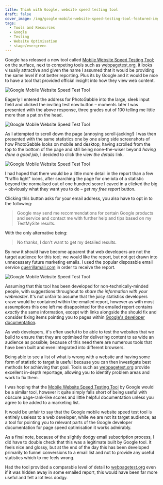 ```yaml
---
title: Think with Google, website speed testing tool
draft: false
cover_image: /img/google-mobile-website-speed-testing-tool-featured-img.png
tags:
  - Tools and Resources
  - Google
  - Testing
  - Website Optimisation
  - stage/evergreen
---
```


Google has released a new tool called [Mobile Website Speed Testing Tool](https://testmysite.thinkwithgoogle.com/); on the surface, next to competing tools such as [webpagetest.org](http://www.webpagetest.org), it looks visually attractive and given the name I assumed that it would be providing the same level if not better reporting. Plus its by Google and it would be nice to have a tool that provided official insight into how they view web content.

![Google Mobile Website Speed Test Tool](/img/google-mobile-website-speed-testing-tool-1.png)

Eagerly I entered the address for PhotoGabble into the large, sleek input field and clicked the inviting test now button &ndash; moments later I was presented with the above response, three grades out of 100 telling me little more than a pat on the head. 

![Google Mobile Website Speed Test Tool](/img/google-mobile-website-speed-testing-tool-2.png)

As I attempted to scroll down the page (annoying scroll-jacking!) I was then presented with the same statistics one by one along side screenshots of how PhotoGabble looks on mobile and desktop; having scrolled
from the top to the bottom of the page and still being none-the-wiser beyond _having done a good job_, I 
decided to click the _view the details_ link.

![Google Mobile Website Speed Test Tool](/img/google-mobile-website-speed-testing-tool-3.png)

I had hoped that there would be a little more detail in the report than a few "traffic light" icons, after searching the page for one iota of a statistic beyond the normalised out of one hundred score I caved in a clicked the big &ndash; obviously what they want you to do &ndash; _get my free report_ button.

Clicking this button asks for your email address, you also have to opt in to the following:

> Google may send me recommendations for certain Google products and service and contact me with further help and tips based on my TestMySite results.

With the only alternative being:

> No thanks, I don't want to get my detailed results.

By now it should have become apparent that web developers are not the target audience for this tool; we would like the report, but not get drawn into unnecessary future marketing emails. I used the popular disposable email service [guerrillamail.com](https://www.guerrillamail.com/) in order to receive the report.

![Google Mobile Website Speed Test Tool](/img/google-mobile-website-speed-testing-tool-4.png)

Assuming that this tool has been developed for non-technically-minded people, with suggestions throughout to _share the information with your webmaster_. It's not unfair to assume that the juicy statistics developers crave would be contained within the emailed report, however as with most assumptions this one left me disappointed for the emailed report contains _exactly_ the same information, except with links alongside the should fix and consider fixing items pointing you to pages within [Google's developer documentation](http://developers.google.com).

As web developers, it's often useful to be able to test the websites that we build to ensure that they are optimised for delivering content to as wide an audience as possible; because of this need there are numerous tools that have been built and even integrated into different browsers.

Being able to see a list of what is wrong with a website and having some form of statistic to target is useful because you can then investigate best methods for achieving that goal. Tools such as [webpagetest.org](http://www.webpagetest.org) provide excellent in-depth reportage, allowing you to identify problem areas and work to fix them.

I was hoping that the [Mobile Website Speed Testing Tool](https://testmysite.thinkwithgoogle.com/) by Google would be a similar tool, however it quite simply falls short of being useful with obscure page-rank-like scores and little helpful documentation unless you agree to be added to a marketing list.

It would be unfair to say that the Google mobile website speed test tool is entirely useless to a web developer, while we are not its target audience; as a tool for pointing you to relevant parts of the Google developer documentation for page speed optimisation it works admirably.

As a final note, because of the slightly dodgy email subscription process, I did have to double check that this was a legitimate built by Google tool. It feels nice and glossy, but at the end of the day this has been developed primarily to funnel conversions to a email list and not to provide any useful statistics which to me feels wrong.

Had the tool provided a comparable level of detail to [webpagetest.org](http://www.webpagetest.org) even if it was hidden away in some emailed report, this would have been far more useful and felt a lot less dodgy.
